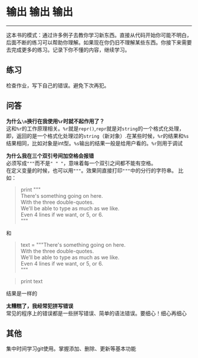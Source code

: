 # 输出 输出 输出 #

----------

这本书的模式：通过许多例子去教你学习新东西。直接从代码开始你可能不明白，后面不断的练习可以帮助你理解。如果现在你仍旧不理解某些东西。你接下来需要去完成更多的练习。记录下你不懂的内容，继续学习。

## 练习 ##
检查作业，写下自己的错误。避免下次再犯。

## 问答 ##
**为什么`\n`换行在我使用`%r`时就不起作用了？**<br>
这和`%r`的工作原理相关。`%r`就是`repr()`,`repr`就是对`string`的一个格式化处理，即，返回的是一个格式化处理过的`string`（新对象）.在某些时候，`%r`的结果和`%s`结果相同，比如对象是int型。`%s`输出的结果一般是给用户看的。`%r`则用于调试

**为什么我在三个双引号间加空格会报错**<BR>
必须写成`"""`而不是`" " "`，意味着每一个双引之间都不能有空格。<BR>在定义变量的时候，也可以用`"""`。效果同直接打印`"""`中的分行的字符串。
比如：<br>
>print """<br>
There's something going on here.<br>
With the three double-quotes.<br>
We'll be able to type as much as we like.<br>
Even 4 lines if we want, or 5, or 6.<br>
"""<br>


和<br>
>text = """There's something going on here.<br>
With the three double-quotes.<br>
We'll be able to type as much as we like.<br>
Even 4 lines if we want, or 5, or 6.<br>
"""<br>

>print text<BR>

结果是一样的

**太糟糕了，我经常犯拼写错误**<BR>
常见的程序上的错误都是一些拼写错误、简单的语法错误。要细心！细心再细心

## 其他 ##
集中时间学习git使用。掌握添加、删除、更新等基本功能